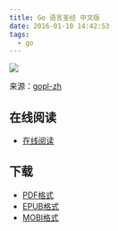 ```yaml
---
title: Go 语言圣经 中文版
date: 2016-01-10 14:42:53
tags:
  - go
---
```


![](https://ek8whxe.cloudimg.io/s/cdn/x/https://www.gitbook.com/content/book/yar999/gopl-zh/cover_middle.jpg?v=12.0.4)

来源：[gopl-zh](http://github.com/golang-china/gopl-zh)

<!--more-->

## 在线阅读 ##

+ [在线阅读](https://www.gitbook.com/book/yar999/gopl-zh/details)

## 下载 ##

+ [PDF格式](https://www.gitbook.com/download/pdf/book/yar999/gopl-zh)
+ [EPUB格式](https://www.gitbook.com/download/epub/book/yar999/gopl-zh)
+ [MOBI格式](https://www.gitbook.com/download/mobi/book/yar999/gopl-zh)